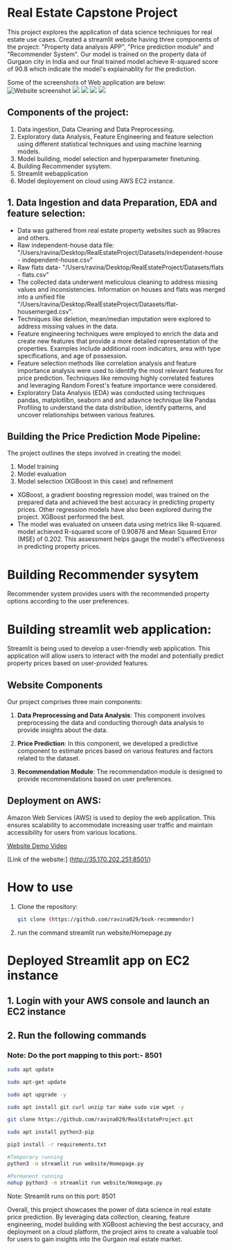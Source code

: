 # Real Estate Capstone Project

This project explores the application of data science techniques for real estate use cases. Created a streamlit website having three components of the project: "Property data analysis APP", "Price prediction module" and "Recommender System". Our model is trained on the property data of Gurgaon city in India and our final trained model achieve R-squared score of 90.8 which indicate the model's explainablity for the prediction. 


Some of the screenshots of Web application are below:
![ Website screenshot](webscreenshots/Homepage.png)
![](webscreenshots/dataAnalysis.png)
![](webscreenshots/dataAnalysis2.png)
![](webscreenshots/priceprediction.png)
![](webscreenshots/Recommender.png)


## Components of the project:
1. Data ingestion, Data Cleaning and  Data Preprocessing.
2. Exploratory data Analysis, Feature Engineering and feature selection using different statistical techniques and using machine learning models.
3. Model building, model selection and hyperparameter finetuning.
4. Building Recommender sysytem.
5. Streamlit webapplication 
6. Model deployement on cloud using AWS EC2 instance.

## 1. Data Ingestion and data Preparation, EDA and feature selection:

- Data was gathered from real estate property websites such as 99acres and others.
- Raw independent-house data file: "/Users/ravina/Desktop/RealEstateProject/Datasets/independent-house - independent-house.csv"
- Raw flats data- "/Users/ravina/Desktop/RealEstateProject/Datasets/flats - flats.csv"
- The collected data underwent meticulous cleaning to address missing values and inconsistencies. Information on houses and flats was merged into a unified file "/Users/ravina/Desktop/RealEstateProject/Datasets/flat-housemerged.csv".
- Techniques like deletion, mean/median imputation were explored to address missing values in the data.
- Feature engineering techniques were employed to enrich the data and create new features that provide a more detailed representation of the properties. Examples include additional room indicators, area with type specifications, and age of possession.
- Feature selection methods like correlation analysis and feature importance analysis were used to identify the most relevant features for price prediction. Techniques like removing highly correlated features and leveraging Random Forest's feature importance were considered.
- Exploratory Data Analysis (EDA) was conducted using techniques pandas, matplotlibn, seaborn and and adavnce technique like Pandas Profiling to understand the data distribution, identify patterns, and uncover relationships between various features.




## Building the Price Prediction Mode Pipeline:

The project outlines the steps involved in creating the model:

1. Model training
2. Model evaluation
3. Model selection (XGBoost in this case) and refinement  

- XGBoost, a gradient boosting regression model, was trained on the prepared data and achieved the best accuracy in predicting property prices. Other regression models have also been explored during the project. XGBoost performed the best.
- The model was evaluated on unseen data using metrics like R-squared. model achieved R-squared score of 0.90876 and Mean Squared Error (MSE) of 0.202. This assessment helps gauge the model's effectiveness in predicting property prices.



# Building Recommender sysytem
Recommender system provides users with the recommended property options according to the user preferences.


# Building streamlit web application:
Streamlit is being used to develop a user-friendly web application. This application will allow users to interact with the model and potentially predict property prices based on user-provided features.

## Website Components

Our project comprises three main components:

1. **Data Preprocessing and Data Analysis**: This component involves preprocessing the data and conducting thorough data analysis to provide insights about the data.
2. **Price Prediction**: In this component, we developed a predictive component to estimate prices based on various features and factors related to the dataset.

3. **Recommendation Module**: The recommendation module is designed to provide recommendations based on user preferences.


## Deployment on AWS:

Amazon Web Services (AWS) is used to deploy the web application. This ensures scalability to accommodate increasing user traffic and maintain accessibility for users from various locations.



[Website Demo Video](https://youtu.be/n9o6-aBAAVo)

[Link of the website:] (http://35.170.202.251:8501/) 



# How to use
1. Clone the repository:
   ```bash
   git clone (https://github.com/ravina029/book-recommendor)

2. run the command 
   streamlit run website/Homepage.py
 


# Deployed Streamlit app on EC2 instance

## 1. Login with your AWS console and launch an EC2 instance

## 2. Run the following commands

### Note: Do the port mapping to this port:- 8501

```bash
sudo apt update
```

```bash
sudo apt-get update
```

```bash
sudo apt upgrade -y
```

```bash
sudo apt install git curl unzip tar make sudo vim wget -y
```

```bash
git clone https://github.com/ravina029/RealEstateProject.git
```

```bash
sudo apt install python3-pip
```

```bash
pip3 install -r requirements.txt
```

```bash
#Temporary running
python3 -m streamlit run website/Homepage.py
```

```bash
#Permanent running
nohup python3 -m streamlit run website/Homepage.py
```

Note: Streamlit runs on this port: 8501


Overall, this project showcases the power of data science in real estate price prediction. By leveraging data collection, cleaning, feature engineering, model building with XGBoost achieving the best accuracy, and deployment on a cloud platform, the project aims to create a valuable tool for users to gain insights into the Gurgaon real estate market.

